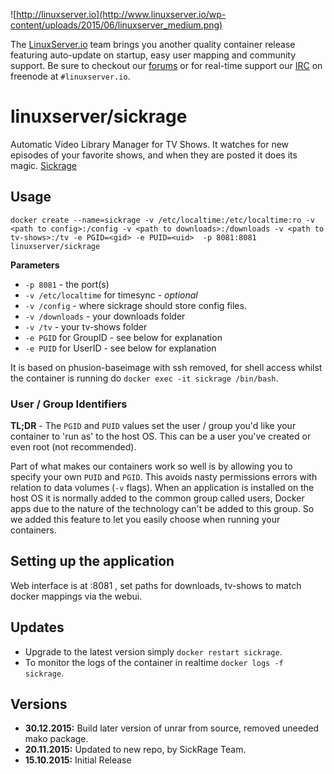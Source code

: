 ![http://linuxserver.io](http://www.linuxserver.io/wp-content/uploads/2015/06/linuxserver_medium.png)

The [LinuxServer.io](https://www.linuxserver.io/) team brings you another quality container release featuring auto-update on startup, easy user mapping and community support. Be sure to checkout our [forums](https://forum.linuxserver.io/index.php) or for real-time support our [IRC](https://www.linuxserver.io/index.php/irc/) on freenode at `#linuxserver.io`.

# linuxserver/sickrage

Automatic Video Library Manager for TV Shows. It watches for new episodes of your favorite shows, and when they are posted it does its magic. [Sickrage](https://github.com/SickRage/SickRage)

## Usage

```
docker create --name=sickrage -v /etc/localtime:/etc/localtime:ro -v <path to config>:/config -v <path to downloads>:/downloads -v <path to tv-shows>:/tv -e PGID=<gid> -e PUID=<uid>  -p 8081:8081 linuxserver/sickrage
```

**Parameters**

* `-p 8081` - the port(s)
* `-v /etc/localtime` for timesync - *optional*
* `-v /config` - where sickrage should store config files.
* `-v /downloads` - your downloads folder
* `-v /tv` - your tv-shows folder
* `-e PGID` for GroupID - see below for explanation
* `-e PUID` for UserID - see below for explanation

It is based on phusion-baseimage with ssh removed, for shell access whilst the container is running do `docker exec -it sickrage /bin/bash`.

### User / Group Identifiers

**TL;DR** - The `PGID` and `PUID` values set the user / group you'd like your container to 'run as' to the host OS. This can be a user you've created or even root (not recommended).

Part of what makes our containers work so well is by allowing you to specify your own `PUID` and `PGID`. This avoids nasty permissions errors with relation to data volumes (`-v` flags). When an application is installed on the host OS it is normally added to the common group called users, Docker apps due to the nature of the technology can't be added to this group. So we added this feature to let you easily choose when running your containers.

## Setting up the application 

Web interface is at <your ip>:8081 , set paths for downloads, tv-shows to match docker mappings via the webui.


## Updates

* Upgrade to the latest version simply `docker restart sickrage`.
* To monitor the logs of the container in realtime `docker logs -f sickrage`.



## Versions
+ **30.12.2015:** Build later version of unrar from source, removed uneeded mako package.
+ **20.11.2015:** Updated to new repo, by SickRage Team.
+ **15.10.2015:** Initial Release


